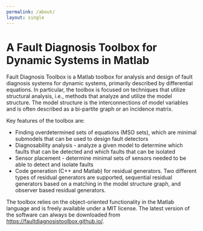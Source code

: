 ```yaml
---
permalink: /about/
layout: single
---
```

# A Fault Diagnosis Toolbox for Dynamic Systems in Matlab

Fault Diagnosis Toolbox is a Matlab toolbox for analysis and design of fault
diagnosis systems for dynamic systems, primarily described by differential equations.
In particular, the toolbox is focused on techniques that utilize structural analysis,
i.e., methods that analyze and utilize the model structure. The model structure is
the interconnections of model variables and is often described as a bi-partite graph
or an incidence matrix.

Key features of the toolbox are:
*  Finding overdetermined sets of equations (MSO sets), which are minimal
    submodels that can be used to design fault detectors
*  Diagnosability analysis - analyze a given model to determine which
    faults that can be detected and which faults that can be isolated
*  Sensor placement - determine minimal sets of sensors needed to be able
    to detect and isolate faults
*  Code generation (C++ and Matlab) for residual generators. Two different
    types of residual generators are supported, sequential residual generators
    based on a matching in the model structure graph, and observer based
    residual generators.

The toolbox relies on the object-oriented functionality in the Matlab
language and is freely available under a MIT license. The latest version of the
software can always be downloaded from <https://faultdiagnosistoolbox.github.io/>.

